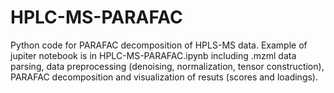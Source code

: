 # HPLC-MS-PARAFAC

Python code for PARAFAC decomposition of HPLS-MS data.
Example of jupiter notebook is in HPLC-MS-PARAFAC.ipynb including .mzml data parsing, data preprocessing (denoising, normalization, tensor construction), PARAFAC decomposition and visualization of resuts (scores and loadings).
